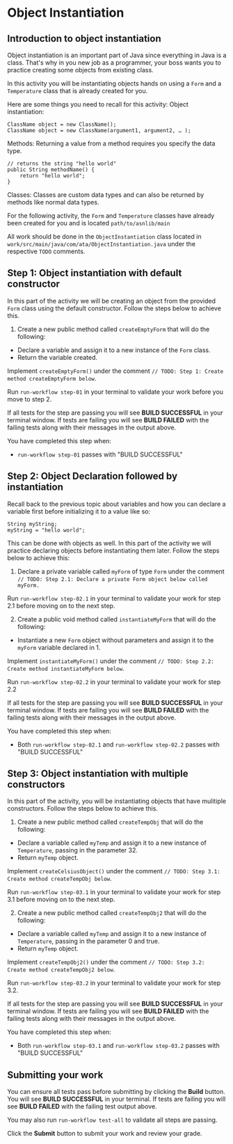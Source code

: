 
# Object Instantiation

## Introduction to object instantiation

Object instantiation is an important part of Java since everything in Java is a class. That's why in you new job as a programmer, your boss wants you to practice creating some objects from existing class.

In this activity you will be instantiating objects hands on using a  `Form`  and a  `Temperature`  class that is already created for you.

Here are some things you need to recall for this activity: Object instantiation:

```
ClassName object = new ClassName();
ClassName object = new ClassName(argument1, argument2, … );
```

Methods: Returning a value from a method requires you specify the data type.

```
// returns the string "hello world"
public String methodName() {
    return "hello world";
}
```

Classes: Classes are custom data types and can also be returned by methods like normal data types.

For the following activity, the  `Form`  and  `Temperature`  classes have already been created for you and is located  `path/to/asnlib/main`

All work should be done in the  `ObjectInstantiation`  class located in  `work/src/main/java/com/ata/ObjectInstantiation.java`  under the respective  `TODO`  comments.

## Step 1: Object instantiation with default constructor

In this part of the activity we will be creating an object from the provided  `Form`  class using the default constructor. Follow the steps below to achieve this.

1.  Create a new public method called  `createEmptyForm`  that will do the following:

-   Declare a variable and assign it to a new instance of the  `Form`  class.
-   Return the variable created.

Implement  `createEmptyForm()`  under the comment  `// TODO: Step 1: Create method createEmptyForm below`.

Run  `run-workflow step-01`  in your terminal to validate your work before you move to step 2.

If all tests for the step are passing you will see  **BUILD SUCCESSFUL**  in your terminal window. If tests are failing you will see  **BUILD FAILED**  with the failing tests along with their messages in the output above.

You have completed this step when:

-   `run-workflow step-01`  passes with "BUILD SUCCESSFUL"

## Step 2: Object Declaration followed by instantiation

Recall back to the previous topic about variables and how you can declare a variable first before initializing it to a value like so:

```
String myString;
myString = "hello world";
```

This can be done with objects as well. In this part of the activity we will practice declaring objects before instantiating them later. Follow the steps below to achieve this:

1.  Declare a private variable called  `myForm`  of type  `Form`  under the comment  `// TODO: Step 2.1: Declare a private Form object below called myForm.`

Run  `run-workflow step-02.1`  in your terminal to validate your work for step 2.1 before moving on to the next step.

2.  Create a public void method called  `instantiateMyForm`  that will do the following:

-   Instantiate a new  `Form`  object without parameters and assign it to the  `myForm`  variable declared in 1.

Implement  `instantiateMyForm()`  under the comment  `// TODO: Step 2.2: Create method instantiateMyForm below`.

Run  `run-workflow step-02.2`  in your terminal to validate your work for step 2.2

If all tests for the step are passing you will see  **BUILD SUCCESSFUL**  in your terminal window. If tests are failing you will see  **BUILD FAILED**  with the failing tests along with their messages in the output above.

You have completed this step when:

-   Both  `run-workflow step-02.1`  and  `run-workflow step-02.2`  passes with "BUILD SUCCESSFUL"

## Step 3: Object instantiation with multiple constructors

In this part of the activity, you will be instantiating objects that have mulitiple constructors. Follow the steps below to achieve this.

1.  Create a new public method called  `createTempObj`  that will do the following:

-   Declare a variable called  `myTemp`  and assign it to a new instance of  `Temperature`, passing in the parameter 32.
-   Return  `myTemp`  object.

Implement  `createCelsiusObject()`  under the comment  `// TODO: Step 3.1: Create method createTempObj below`.

Run  `run-workflow step-03.1`  in your terminal to validate your work for step 3.1 before moving on to the next step.

2.  Create a new public method called  `createTempObj2`  that will do the following:

-   Declare a variable called  `myTemp`  and assign it to a new instance of  `Temperature`, passing in the parameter 0 and true.
-   Return  `myTemp`  object.

Implement  `createTempObj2()`  under the comment  `// TODO: Step 3.2: Create method createTempObj2 below`.

Run  `run-workflow step-03.2`  in your terminal to validate your work for step 3.2.

If all tests for the step are passing you will see  **BUILD SUCCESSFUL**  in your terminal window. If tests are failing you will see  **BUILD FAILED**  with the failing tests along with their messages in the output above.

You have completed this step when:

-   Both  `run-workflow step-03.1`  and  `run-workflow step-03.2`  passes with "BUILD SUCCESSFUL"

## Submitting your work

You can ensure all tests pass before submitting by clicking the  **Build**  button. You will see  **BUILD SUCCESSFUL**  in your terminal. If tests are failing you will see  **BUILD FAILED**  with the failing test output above.

You may also run  `run-workflow test-all`  to validate all steps are passing.

Click the  **Submit**  button to submit your work and review your grade.
